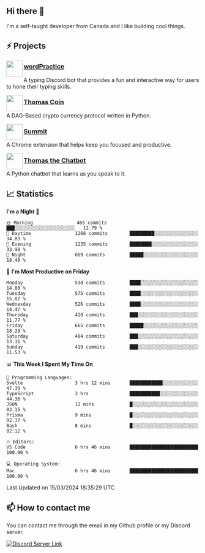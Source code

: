 <h2>Hi there 👋</h2>

<p>I'm a self-taught developer from Canada and I like building cool things.</p>

<h2>⚡ Projects</h2>

<img align="left" src="https://i.imgur.com/BIzs17V.png" width="42" height="42" />
<h3><a target="_blank" href="https://wordpractice.principle.sh/">wordPractice</a></h3>
<p>A typing Discord bot that provides a fun and interactive way for users to hone their typing skills.</p>

<img align="left" src="https://i.imgur.com/4FdQpgN.png" width="42" height="42" />
<h3><a href="https://github.com/principle105/thomas-coin">Thomas Coin</a></h3>
<p>A DAG-Based crypto currency protocol written in Python.</p>

<img align="left" src="https://i.imgur.com/Ly8Atho.png" width="42" height="42" />
<h3><a href="https://summit.sh/">Summit</a></h3>
<p>A Chrome extension that helps keep you focused and productive.</p>

<img align="left" src="https://i.imgur.com/hA9YF2s.png" width="42" height="42" />
<h3><a href="https://github.com/principle105/thomasthechatbot">Thomas the Chatbot</a></h3>
<p>A Python chatbot that learns as you speak to it.</p>

<h2>📈 Statistics</h2>

<!--START_SECTION:waka-->
**I'm a Night 🦉** 

```text
🌞 Morning                465 commits         ███░░░░░░░░░░░░░░░░░░░░░░   12.79 % 
🌆 Daytime                1266 commits        █████████░░░░░░░░░░░░░░░░   34.83 % 
🌃 Evening                1235 commits        ████████░░░░░░░░░░░░░░░░░   33.98 % 
🌙 Night                  669 commits         █████░░░░░░░░░░░░░░░░░░░░   18.40 % 
```
📅 **I'm Most Productive on Friday** 

```text
Monday                   538 commits         ████░░░░░░░░░░░░░░░░░░░░░   14.80 % 
Tuesday                  575 commits         ████░░░░░░░░░░░░░░░░░░░░░   15.82 % 
Wednesday                526 commits         ████░░░░░░░░░░░░░░░░░░░░░   14.47 % 
Thursday                 428 commits         ███░░░░░░░░░░░░░░░░░░░░░░   11.77 % 
Friday                   665 commits         █████░░░░░░░░░░░░░░░░░░░░   18.29 % 
Saturday                 484 commits         ███░░░░░░░░░░░░░░░░░░░░░░   13.31 % 
Sunday                   419 commits         ███░░░░░░░░░░░░░░░░░░░░░░   11.53 % 
```


📊 **This Week I Spent My Time On** 

```text
💬 Programming Languages: 
Svelte                   3 hrs 12 mins       ████████████░░░░░░░░░░░░░   47.39 % 
TypeScript               3 hrs               ███████████░░░░░░░░░░░░░░   44.36 % 
JSON                     12 mins             █░░░░░░░░░░░░░░░░░░░░░░░░   03.15 % 
Prisma                   9 mins              █░░░░░░░░░░░░░░░░░░░░░░░░   02.37 % 
Bash                     8 mins              █░░░░░░░░░░░░░░░░░░░░░░░░   02.12 % 

🔥 Editors: 
VS Code                  6 hrs 46 mins       █████████████████████████   100.00 % 

💻 Operating System: 
Mac                      6 hrs 46 mins       █████████████████████████   100.00 % 
```


 Last Updated on 15/03/2024 18:35:29 UTC
<!--END_SECTION:waka-->

<h2>📫 How to contact me</h2>

You can contact me through the email in my Github profile or my Discord server.

[![Discord Server Link](https://dcbadge.vercel.app/api/server/DHnk46C)](https://discord.gg/DHnk46C)

